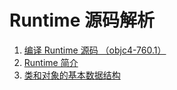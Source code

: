 #  Runtime 源码解析

1. [编译 Runtime 源码 （objc4-760.1）](./00.md)
2. [Runtime 简介](./01.md)
3. [类和对象的基本数据结构](./02.md)

